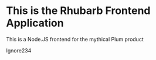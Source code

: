 # This is the Rhubarb Frontend Application

This is a Node.JS frontend for the mythical Plum product



Ignore234


